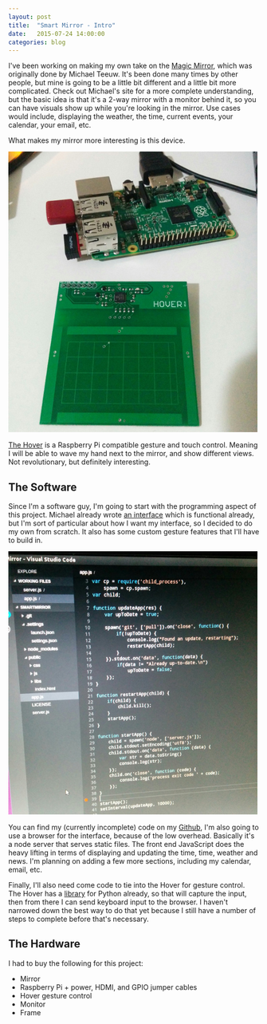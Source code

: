 ```yaml
---
layout: post
title:  "Smart Mirror - Intro"
date:   2015-07-24 14:00:00
categories: blog
---
```

I've been working on making my own take on the
[Magic Mirror](http://michaelteeuw.nl/tagged/magicmirror), which was originally
done by Michael Teeuw. It's been done many times by other people, but mine is
going to be a little bit different and a little bit more complicated. Check out
Michael's site for a more complete understanding, but the basic idea is that
it's a 2-way mirror with a monitor behind it, so you can have visuals show up
while you're looking in the mirror. Use cases would include, displaying the
weather, the time, current events, your calendar, your email, etc.

What makes my mirror more interesting is this device.

![](/img/20150724/hover.jpg)

[The Hover](http://www.hoverlabs.co/) is a Raspberry Pi compatible gesture and
touch control. Meaning I will be able to wave my hand next to the mirror, and
show different views. Not revolutionary, but definitely interesting.

## The Software ##
Since I'm a software guy, I'm going to start with the programming aspect of this
project. Michael already wrote
[an interface](https://github.com/MichMich/MagicMirror) which is functional
already, but I'm sort of particular about how I want my interface, so I decided
to do my own from scratch. It also has some custom gesture features that I'll
have to build in.

![](/img/20150724/code.jpg)

You can find my (currently incomplete) code on my
[Github](https://github.com/alaycock/SmartMirror), I'm also going to use a
browser for the interface, because of the low overhead. Basically it's a node
server that serves static files. The front end JavaScript does the heavy lifting
in terms of displaying and updating the time, time, weather and news. I'm
planning on adding a few more sections, including my calendar, email, etc.

Finally, I'll also need come code to tie into the Hover for gesture control. The
Hover has a [library](https://github.com/hoverlabs/hover_raspberrypi) for Python
already, so that will capture the input, then from there I can send keyboard
input to the browser. I haven't narrowed down the best way to do that yet
because I still have a number of steps to complete before that's necessary.

## The Hardware ##
I had to buy the following for this project:

 * Mirror
 * Raspberry Pi + power, HDMI, and GPIO jumper cables
 * Hover gesture control
 * Monitor
 * Frame
